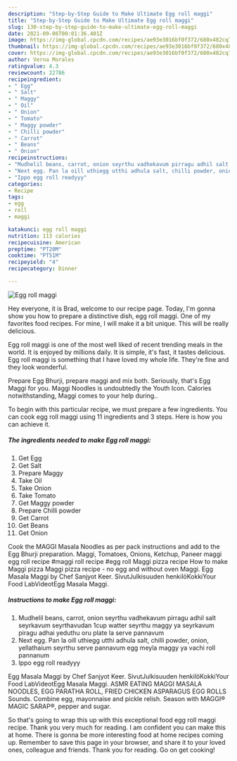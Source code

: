 ```yaml
---
description: "Step-by-Step Guide to Make Ultimate Egg roll maggi"
title: "Step-by-Step Guide to Make Ultimate Egg roll maggi"
slug: 130-step-by-step-guide-to-make-ultimate-egg-roll-maggi
date: 2021-09-06T00:01:36.401Z
image: https://img-global.cpcdn.com/recipes/ae93e3016bf0f372/680x482cq70/egg-roll-maggi-recipe-main-photo.jpg
thumbnail: https://img-global.cpcdn.com/recipes/ae93e3016bf0f372/680x482cq70/egg-roll-maggi-recipe-main-photo.jpg
cover: https://img-global.cpcdn.com/recipes/ae93e3016bf0f372/680x482cq70/egg-roll-maggi-recipe-main-photo.jpg
author: Verna Morales
ratingvalue: 4.3
reviewcount: 22786
recipeingredient:
- " Egg"
- " Salt"
- " Maggy"
- " Oil"
- " Onion"
- " Tomato"
- " Maggy powder"
- " Chilli powder"
- " Carrot"
- " Beans"
- " Onion"
recipeinstructions:
- "Mudhelil beans, carrot, onion seyrthu vadhekavum pirragu adhil salt seyrkavum seyrthavudan 1cup watter seyrthu maggy ya seyrkavum piragu adhai yeduthu oru plate la serve pannavum"
- "Next egg. Pan la oill uthiegg utthi adhula salt, chilli powder, onion, yellathaium seyrthu serve pannavum egg meyla maggy ya vachi roll pannanum"
- "Ippo egg roll readyyy"
categories:
- Recipe
tags:
- egg
- roll
- maggi

katakunci: egg roll maggi 
nutrition: 113 calories
recipecuisine: American
preptime: "PT20M"
cooktime: "PT51M"
recipeyield: "4"
recipecategory: Dinner

---
```



![Egg roll maggi](https://img-global.cpcdn.com/recipes/ae93e3016bf0f372/680x482cq70/egg-roll-maggi-recipe-main-photo.jpg)

Hey everyone, it is Brad, welcome to our recipe page. Today, I'm gonna show you how to prepare a distinctive dish, egg roll maggi. One of my favorites food recipes. For mine, I will make it a bit unique. This will be really delicious.

Egg roll maggi is one of the most well liked of recent trending meals in the world. It is enjoyed by millions daily. It is simple, it's fast, it tastes delicious. Egg roll maggi is something that I have loved my whole life. They're fine and they look wonderful.

Prepare Egg Bhurji, prepare maggi and mix both. Seriously, that&#39;s Egg Maggi for you. Maggi Noodles is undoubtedly the Youth Icon. Calories notwithstanding, Maggi comes to your help during..


To begin with this particular recipe, we must prepare a few ingredients. You can cook egg roll maggi using 11 ingredients and 3 steps. Here is how you can achieve it.

<!--inarticleads1-->

##### The ingredients needed to make Egg roll maggi:

1. Get  Egg
1. Get  Salt
1. Prepare  Maggy
1. Take  Oil
1. Take  Onion
1. Take  Tomato
1. Get  Maggy powder
1. Prepare  Chilli powder
1. Get  Carrot
1. Get  Beans
1. Get  Onion


Cook the MAGGI Masala Noodles as per pack instructions and add to the Egg Bhurji preparation. Maggi, Tomatoes, Onions, Ketchup, Paneer maggi egg roll recipe #maggi roll recipe #egg roll Maggi pizza recipe How to make Maggi pizza Maggi pizza recipe - no egg and without oven Maggi. Egg Masala Maggi by Chef Sanjyot Keer. SivutJulkisuuden henkilöKokkiYour Food LabVideotEgg Masala Maggi. 

<!--inarticleads2-->

##### Instructions to make Egg roll maggi:

1. Mudhelil beans, carrot, onion seyrthu vadhekavum pirragu adhil salt seyrkavum seyrthavudan 1cup watter seyrthu maggy ya seyrkavum piragu adhai yeduthu oru plate la serve pannavum
1. Next egg. Pan la oill uthiegg utthi adhula salt, chilli powder, onion, yellathaium seyrthu serve pannavum egg meyla maggy ya vachi roll pannanum
1. Ippo egg roll readyyy


Egg Masala Maggi by Chef Sanjyot Keer. SivutJulkisuuden henkilöKokkiYour Food LabVideotEgg Masala Maggi. ASMR EATING MAGGI MASALA NOODLES, EGG PARATHA ROLL, FRIED CHICKEN ASPARAGUS EGG ROLLS Sounds. Combine egg, mayonnaise and pickle relish. Season with MAGGI® MAGIC SARAP®, pepper and sugar. 

So that's going to wrap this up with this exceptional food egg roll maggi recipe. Thank you very much for reading. I am confident you can make this at home. There is gonna be more interesting food at home recipes coming up. Remember to save this page in your browser, and share it to your loved ones, colleague and friends. Thank you for reading. Go on get cooking!
